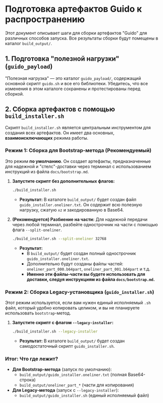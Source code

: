 # Подготовка артефактов Guido к распространению

Этот документ описывает шаги для сборки артефактов "Guido" для различных способов запуска. Все результаты сборки будут помещены в каталог `build_output/`.

## 1. Подготовка "полезной нагрузки" (`guido_payload`)

"Полезная нагрузка" — это каталог `guido_payload/`, содержащий основной скрипт `guido.sh` и все его библиотеки. Убедитесь, что все изменения в этом каталоге сохранены и протестированы перед сборкой.

## 2. Сборка артефактов с помощью `build_installer.sh`

Скрипт `build_installer.sh` является центральным инструментом для создания всех артефактов. Он имеет два основных, **взаимоисключающих** режима работы.

### Режим 1: Сборка для Bootstrap-метода (Рекомендуемый)

Это режим **по умолчанию**. Он создает артефакты, предназначенные для надежной и "стелс"-доставки через терминал с использованием инструкций из файла `docs/bootstrap.md`.

1.  **Запустите скрипт без дополнительных флагов:**
    ```bash
    ./build_installer.sh
    ```
    *   **Результат:** В каталоге `build_output/` будет создан файл `guido_installer.oneliner.txt`. Он содержит всю полезную нагрузку, сжатую `xz` и закодированную в Base64.

2.  **(Рекомендуется) Разбиение на части:**
    Для надежной передачи через любой терминал, разбейте однострочник на части с помощью флага `--split-oneliner`.
    ```bash
    ./build_installer.sh --split-oneliner 32768
    ```
    *   **Результат:**
        *   В `build_output/` будет создан полный однострочник `guido_installer.oneliner.txt`.
        *   Дополнительно будут созданы файлы частей: `oneliner_part_000.b64part`, `oneliner_part_001.b64part` и т.д.
        *   **Именно эти файлы-части вы будете использовать для доставки, следуя инструкциям из файла `docs/bootstrap.md`.**

### Режим 2: Сборка Legacy-установщика (`guido_installer.sh`)

Этот режим используется, если вам нужен единый исполняемый `.sh` файл, который удобно копировать целиком, и вы не планируете использовать `bootstrap`-метод.

1.  **Запустите скрипт с флагом `--legacy-installer`:**
    ```bash
    ./build_installer.sh --legacy-installer
    ```
    *   **Результат:** В каталоге `build_output/` будет создан самодостаточный скрипт `guido_installer.sh`.

### Итог: Что где лежит?

*   **Для Bootstrap-метода** (запуск по умолчанию):
    *   `build_output/guido_installer.oneliner.txt` (полная Base64-строка)
    *   `build_output/oneliner_part_*` (части для копирования)
*   **Для Legacy-метода** (запуск с `--legacy-installer`):
    *   `build_output/guido_installer.sh` (единый исполняемый файл)